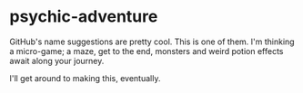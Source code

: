 # psychic-adventure

GitHub's name suggestions are pretty cool. This is one of them. I'm thinking a micro-game; a maze, get to the end, monsters and weird potion effects await along your journey.

I'll get around to making this, eventually.
